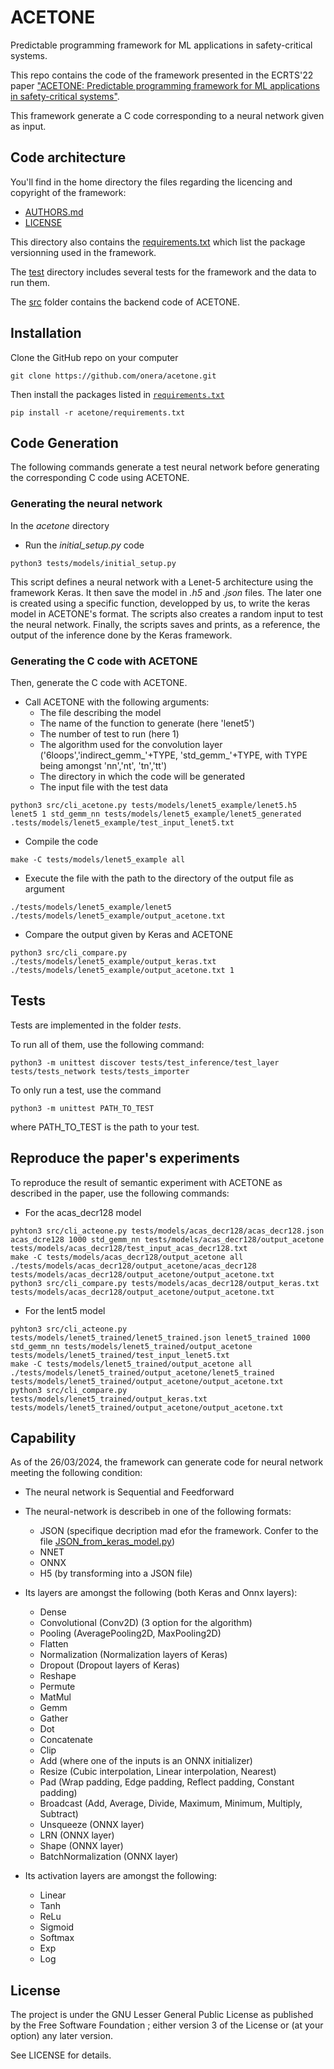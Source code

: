 # ACETONE
Predictable programming framework for ML applications in safety-critical systems.

This repo contains the code of the framework presented in the ECRTS'22 paper  ["ACETONE: Predictable programming framework for ML applications in safety-critical systems"](https://drops.dagstuhl.de/entities/document/10.4230/LIPIcs.ECRTS.2022.3).

This framework generate a C code corresponding to a neural network given as input.


## Code architecture

You'll find in the home directory the files regarding the licencing and copyright of the framework:

* [AUTHORS.md](./AUTHORS.md)
* [LICENSE](./LICENSE)

This directory also contains the [requirements.txt](./requirements.txt) which list the package versionning used in the framework.

The [test](./test/) directory includes several tests for the framework and the data to run them.

The [src](./src/) folder contains the backend code of ACETONE.

## Installation
Clone the GitHub repo on your computer

```
git clone https://github.com/onera/acetone.git
```

Then install the packages listed in [`requirements.txt`](./requirements.txt)

```
pip install -r acetone/requirements.txt
```


## Code Generation

The following commands generate a test neural network before generating the corresponding C code using ACETONE.

### Generating the neural network

In the *acetone* directory

* Run the *initial_setup.py* code
```
python3 tests/models/initial_setup.py
```

This script defines a neural network with a Lenet-5 architecture using the framework Keras. It then save the model in *.h5* and *.json* files. The later one is created using a specific function, developped by us, to write the keras model in ACETONE's format. The scripts also creates a random input to test the neural network. Finally, the scripts saves and prints, as a reference, the output of the inference done by the Keras framework.

### Generating the C code with ACETONE

Then, generate the C code with ACETONE.

* Call ACETONE with the following arguments:
  * The file describing the model
  * The name of the function to generate (here 'lenet5')
  * The number of test to run (here 1)
  * The algorithm used for the convolution layer ('6loops','indirect_gemm_'+TYPE, 'std_gemm_'+TYPE, with TYPE being amongst 'nn','nt',    'tn','tt')
  * The directory in which the code will be generated
  * The input file with the test data

```
python3 src/cli_acetone.py tests/models/lenet5_example/lenet5.h5  lenet5 1 std_gemm_nn tests/models/lenet5_example/lenet5_generated .tests/models/lenet5_example/test_input_lenet5.txt
```

* Compile the code
```
make -C tests/models/lenet5_example all
```

* Execute the file with the path to the directory of the output file as argument
```
./tests/models/lenet5_example/lenet5 ./tests/models/lenet5_example/output_acetone.txt
```

* Compare the output given by Keras and ACETONE
```
python3 src/cli_compare.py ./tests/models/lenet5_example/output_keras.txt ./tests/models/lenet5_example/output_acetone.txt 1
```

## Tests

Tests are implemented in the folder *tests*.

To run all of them, use the following command:
```
python3 -m unittest discover tests/test_inference/test_layer tests/tests_network tests/tests_importer
```

To only run a test, use the command
```
python3 -m unittest PATH_TO_TEST
```
where PATH_TO_TEST is the path to your test.

## Reproduce the paper's experiments

To reproduce the result of semantic experiment with ACETONE as described in the paper, use the following commands:

* For the acas_decr128 model
```
pyhton3 src/cli_acteone.py tests/models/acas_decr128/acas_decr128.json acas_dcre128 1000 std_gemm_nn tests/models/acas_decr128/output_acetone tests/models/acas_decr128/test_input_acas_decr128.txt
make -C tests/models/acas_decr128/output_acetone all
./tests/models/acas_decr128/output_acetone/acas_decr128 tests/models/acas_decr128/output_acetone/output_acetone.txt
python3 src/cli_compare.py tests/models/acas_decr128/output_keras.txt tests/models/acas_decr128/output_acetone/output_acetone.txt
```

* For the lent5 model

```
pyhton3 src/cli_acteone.py tests/models/lenet5_trained/lenet5_trained.json lenet5_trained 1000 std_gemm_nn tests/models/lenet5_trained/output_acetone tests/models/lenet5_trained/test_input_lenet5.txt
make -C tests/models/lenet5_trained/output_acetone all
./tests/models/lenet5_trained/output_acetone/lenet5_trained tests/models/lenet5_trained/output_acetone/output_acetone.txt
python3 src/cli_compare.py tests/models/lenet5_trained/output_keras.txt tests/models/lenet5_trained/output_acetone/output_acetone.txt
```

## Capability

As of the 26/03/2024, the framework can generate code for neural network meeting the following condition:

* The neural network is Sequential and Feedforward

* The neural-network is describeb in one of the following formats:
  * JSON (specifique decription mad efor the framework. Confer to the file [JSON_from_keras_model.py](./src/format_importer/H5_importer/JSON_from_keras_model.py))
  * NNET 
  * ONNX
  * H5 (by transforming into a JSON file)

* Its layers are amongst the following (both Keras and Onnx layers):
  * Dense
  * Convolutional (Conv2D) (3 option for the algorithm)
  * Pooling (AveragePooling2D, MaxPooling2D)
  * Flatten
  * Normalization (Normalization layers of Keras)
  * Dropout (Dropout layers of Keras)
  * Reshape
  * Permute
  * MatMul
  * Gemm
  * Gather
  * Dot
  * Concatenate
  * Clip
  * Add (where one of the inputs is an ONNX initializer)
  * Resize (Cubic interpolation, Linear interpolation, Nearest)
  * Pad (Wrap padding, Edge padding, Reflect padding, Constant padding)
  * Broadcast (Add, Average, Divide, Maximum, Minimum, Multiply, Subtract)
  * Unsqueeze (ONNX layer)
  * LRN (ONNX layer)
  * Shape (ONNX layer)
  * BatchNormalization (ONNX layer)

* Its activation layers are amongst the following:
  * Linear
  * Tanh
  * ReLu
  * Sigmoid
  * Softmax
  * Exp
  * Log
  

## License

The project is under the GNU Lesser General Public License as published by the Free Software Foundation ; either version 3 of  the License or (at your option) any later version.

See LICENSE for details.